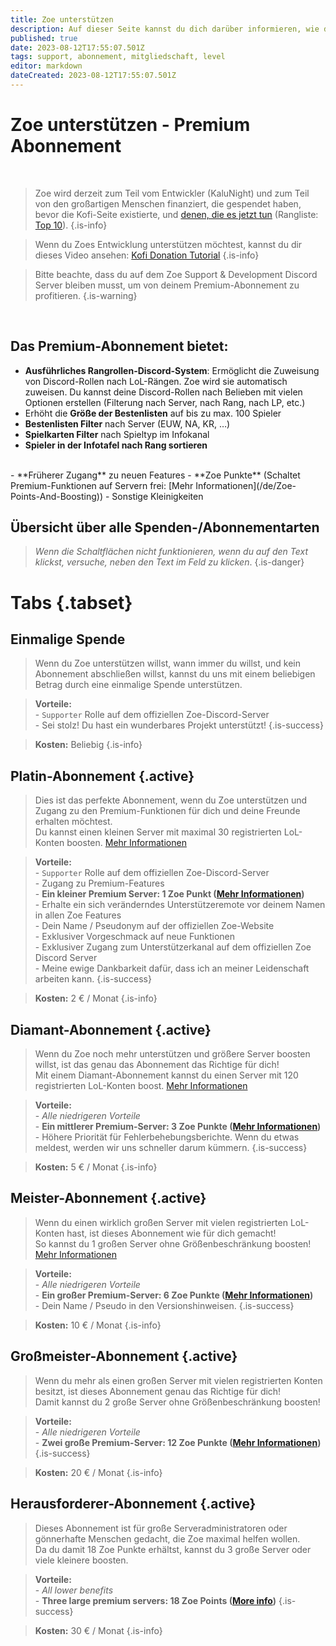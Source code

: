 ```yaml
---
title: Zoe unterstützen
description: Auf dieser Seite kannst du dich darüber informieren, wie du das Projekt unterstützen kannst.
published: true
date: 2023-08-12T17:55:07.501Z
tags: support, abonnement, mitgliedschaft, level
editor: markdown
dateCreated: 2023-08-12T17:55:07.501Z
---
```


# Zoe unterstützen - Premium Abonnement
<br>

> Zoe wird derzeit zum Teil vom Entwickler (KaluNight) und zum Teil von den großartigen Menschen finanziert, die gespendet haben, bevor die Kofi-Seite existierte, und [denen, die es jetzt tun](https://zoe-discord-bot.ch/donate.html) (Rangliste: [Top 10](https://ko-fi.com/kalunight/leaderboard)).
>{.is-info}

>Wenn du Zoes Entwicklung unterstützen möchtest, kannst du dir dieses Video ansehen: [Kofi Donation Tutorial](https://www.youtube.com/watch?v=9DSwPOWHDd8)
>{.is-info}

>Bitte beachte, dass du auf dem Zoe Support & Development Discord Server bleiben musst, um von deinem Premium-Abonnement zu profitieren.
>{.is-warning}

<br>

## Das Premium-Abonnement bietet:

- **Ausführliches Rangrollen-Discord-System**: Ermöglicht die Zuweisung von Discord-Rollen nach LoL-Rängen. Zoe wird sie automatisch zuweisen. Du kannst deine Discord-Rollen nach Belieben mit vielen Optionen erstellen (Filterung nach Server, nach Rang, nach LP, etc.)
- Erhöht die **Größe der Bestenlisten** auf bis zu max. 100 Spieler
- **Bestenlisten Filter** nach Server (EUW, NA, KR, …)
- **Spielkarten Filter** nach Spieltyp im Infokanal
- **Spieler in der Infotafel nach Rang sortieren**
<br>
- **Früherer Zugang** zu neuen Features
- **Zoe Punkte** (Schaltet Premium-Funktionen auf Servern frei: [Mehr Informationen](/de/Zoe-Points-And-Boosting))
- Sonstige Kleinigkeiten
<br>


## Übersicht über alle Spenden-/Abonnementarten
>*Wenn die Schaltflächen nicht funktionieren, wenn du auf den Text klickst, versuche, neben den Text im Feld zu klicken*.
>{.is-danger}


# Tabs {.tabset}
## **Einmalige Spende**
>Wenn du Zoe unterstützen willst, wann immer du willst, und kein Abonnement abschließen willst, kannst du uns mit einem beliebigen Betrag durch eine einmalige Spende unterstützen. 

>**Vorteile:** <br> - `Supporter` Rolle auf dem offiziellen Zoe-Discord-Server <br> - Sei stolz! Du hast ein wunderbares Projekt unterstützt!
> {.is-success}

>**Kosten:** Beliebig
>{.is-info}


## **Platin-Abonnement** {.active}
>Dies ist das perfekte Abonnement, wenn du Zoe unterstützen und Zugang zu den Premium-Funktionen für dich und deine Freunde erhalten möchtest.<br>Du kannst einen kleinen Server mit maximal 30 registrierten LoL-Konten boosten. [Mehr Informationen](/de/Zoe-Points-And-Boosting)

>**Vorteile:**  <br> - `Supporter` Rolle auf dem offiziellen Zoe-Discord-Server<br> - Zugang zu Premium-Features <br>-   **Ein kleiner Premium Server: 1 Zoe Punkt (**[**Mehr Informationen**](/de/Zoe-Points-And-Boosting)**)**<br>- Erhalte ein sich veränderndes Unterstützeremote vor deinem Namen in allen Zoe Features<br>-   Dein Name / Pseudonym auf der offiziellen Zoe-Website<br>-   Exklusiver Vorgeschmack auf neue Funktionen<br>-   Exklusiver Zugang zum Unterstützerkanal auf dem offiziellen Zoe Discord Server<br>-   Meine ewige Dankbarkeit dafür, dass ich an meiner Leidenschaft arbeiten kann.
> {.is-success}

>**Kosten:** 2 € / Monat
>{.is-info}


## **Diamant-Abonnement** {.active}
>Wenn du Zoe noch mehr unterstützen und größere Server boosten willst, ist das genau das Abonnement das Richtige für dich! <br>Mit einem Diamant-Abonnement kannst du einen Server mit 120 registrierten LoL-Konten boost. [Mehr Informationen](/de/Zoe-Points-And-Boosting) 

>**Vorteile:** <br> - *Alle niedrigeren Vorteile*<br>-   **Ein mittlerer Premium-Server: 3 Zoe Punkte (**[**Mehr Informationen**](/de/Zoe-Points-And-Boosting)**)**<br>-   Höhere Priorität für Fehlerbehebungsberichte. Wenn du etwas meldest, werden wir uns schneller darum kümmern. 
> {.is-success}

>**Kosten:** 5 € / Monat
>{.is-info}


## **Meister-Abonnement** {.active}
>Wenn du einen wirklich großen Server mit vielen registrierten LoL-Konten hast, ist dieses Abonnement wie für dich gemacht! <br>So kannst du 1 großen Server ohne Größenbeschränkung boosten! [Mehr Informationen](/de/Zoe-Points-And-Boosting) 

>**Vorteile:** <br> - *Alle niedrigeren Vorteile*<br>-   **Ein großer Premium-Server: 6 Zoe Punkte (**[**Mehr Informationen**](/de/Zoe-Points-And-Boosting)**)**<br>-   Dein Name / Pseudo in den Versionshinweisen.
> {.is-success}

>**Kosten:** 10 € / Monat
>{.is-info}


## **Großmeister-Abonnement** {.active}
>Wenn du mehr als einen großen Server mit vielen registrierten Konten besitzt, ist dieses Abonnement genau das Richtige für dich! <br>Damit kannst du 2 große Server ohne Größenbeschränkung boosten!

>**Vorteile:** <br> - *Alle niedrigeren Vorteile*<br>-   **Zwei große Premium-Server: 12 Zoe Punkte (**[**Mehr Informationen**](/de/Zoe-Points-And-Boosting)**)**
> {.is-success}

>**Kosten:** 20 € / Monat
>{.is-info}


## **Herausforderer-Abonnement** {.active}
>Dieses Abonnement ist für große Serveradministratoren oder gönnerhafte Menschen gedacht, die Zoe maximal helfen wollen.<br>Da du damit 18 Zoe Punkte erhältst, kannst du 3 große Server oder viele kleinere boosten.

>**Vorteile:** <br> - *All lower benefits*<br>-   **Three large premium servers: 18 Zoe Points (**[**More info**](/en/Zoe-Points-And-Boosting)**)**
> {.is-success}

>**Kosten:** 30 € / Monat
>{.is-info}

